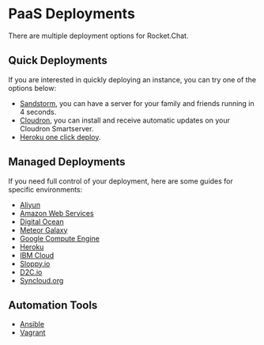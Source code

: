 # PaaS Deployments

There are multiple deployment options for Rocket.Chat.

## Quick Deployments

If you are interested in quickly deploying an instance, you can try one of the options below:

* [Sandstorm](https://apps.sandstorm.io/app/vfnwptfn02ty21w715snyyczw0nqxkv3jvawcah10c6z7hj1hnu0), you can have a server for your family and friends running in 4 seconds.
* [Cloudron](https://cloudron.io/appstore.html#chat.rocket.cloudronapp), you can install and receive automatic updates on your Cloudron Smartserver.
* [Heroku one click deploy](https://heroku.com/deploy?template=https://github.com/RocketChat/Rocket.Chat/tree/master).

## Managed Deployments

If you need full control of your deployment, here are some guides for specific environments:

* [Aliyun](aliyun.md)
* [Amazon Web Services](aws.md)
* [Digital Ocean](digitalocean.md)
* [Meteor Galaxy](galaxy.md)
* [Google Compute Engine](google-computer-engine.md)
* [Heroku](heroku.md)
* [IBM Cloud](ibm-cloud.md)
* [Sloppy.io](sloppy-io.md)
* [D2C.io](d2c-io.md)
* [Syncloud.org](syncloud-org.md)

## Automation Tools

* [Ansible](../automation-tools/ansible.md)
* [Vagrant](../automation-tools/vagrant.md)

